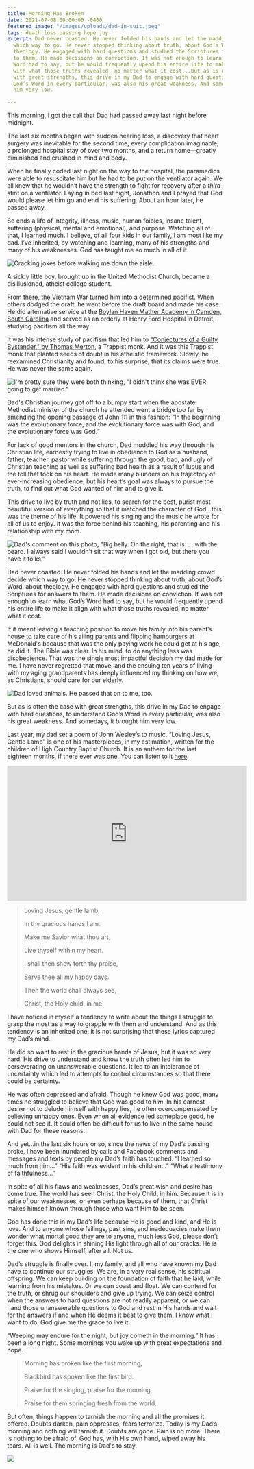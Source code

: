 ```yaml
---
title: Morning Has Broken
date: 2021-07-08 00:00:00 -0400
featured_image: "/images/uploads/dad-in-suit.jpeg"
tags: death loss passing hope joy
excerpt: Dad never coasted. He never folded his hands and let the madding crowd decide
  which way to go. He never stopped thinking about truth, about God’s Word, about
  theology. He engaged with hard questions and studied the Scriptures for answers
  to them. He made decisions on conviction. It was not enough to learn what God’s
  Word had to say, but he would frequently upend his entire life to make it align
  with what those truths revealed, no matter what it cost...But as is often the case
  with great strengths, this drive in my Dad to engage with hard questions, to understand
  God’s Word in every particular, was also his great weakness. And somedays, it brought
  him very low.

---
```

This morning, I got the call that Dad had passed away last night before midnight.

The last six months began with sudden hearing loss, a discovery that heart surgery was inevitable for the second time, every complication imaginable, a prolonged hospital stay of over two months, and a return home—greatly diminished and crushed in mind and body.

When he finally coded last night on the way to the hospital, the paramedics were able to resuscitate him but he had to be put on the ventilator again. We all knew that he wouldn’t have the strength to fight for recovery after a _third_ stint on a ventilator. Laying in bed last night, Jonathon and I prayed that God would please let him go and end his suffering. About an hour later, he passed away.

So ends a life of integrity, illness, music, human foibles, insane talent, suffering (physical, mental and emotional), and purpose. Watching all of that, I learned much. I believe, of all four kids in our family, I am most like my dad. I’ve inherited, by watching and learning, many of his strengths and many of his weaknesses. God has taught me so much in all of it.

![Cracking jokes before walking me down the aisle. ](/images/uploads/me-and-dad.jpeg "Me and Dad")

A sickly little boy, brought up in the United Methodist Church, became a disillusioned, atheist college student.

From there, the Vietnam War turned him into a determined pacifist. When others dodged the draft, he went before the draft board and made his case. He did alternative service at the [Boylan Haven Mather Academy in Camden, South Carolina](https://en.wikipedia.org/wiki/Boylan-Haven-Mather_Academy) and served as an orderly at Henry Ford Hospital in Detroit, studying pacifism all the way.

It was his intense study of pacifism that led him to [“Conjectures of a Guilty Bystander,” by Thomas Merton](https://www.goodreads.com/work/quotes/404737-conjectures-of-a-guilty-bystander), a Trappist monk. And it was this Trappist monk that planted seeds of doubt in his atheistic framework. Slowly, he reexamined Christianity and found, to his surprise, that its claims were true. He was never the same again.

![I'm pretty sure they were both thinking, "I didn't think she was EVER going to get married."](/images/uploads/mom-and-dad-at-my-wedding.jpeg "Mom and Dad")

Dad's Christian journey got off to a bumpy start when the apostate Methodist minister of the church he attended went a bridge too far by amending the opening passage of John 1:1 in this fashion: “In the beginning was the evolutionary force, and the evolutionary force was with God, and the evolutionary force was God.”

For lack of good mentors in the church, Dad muddled his way through his Christian life, earnestly trying to live in obedience to God as a husband, father, teacher, pastor while suffering through the good, bad, and ugly of Christian teaching as well as suffering bad health as a result of lupus and the toll that took on his heart. He made many blunders on his trajectory of ever-increasing obedience, but his heart’s goal was always to pursue the truth, to find out what God wanted of him and to give it.

This drive to live by truth and not lies, to search for the best, purist most beautiful version of everything so that it matched the character of God…this was the theme of his life. It powered his singing and the music he wrote for all of us to enjoy. It was the force behind his teaching, his parenting and his relationship with my mom.

![Dad's comment on this photo, "Big belly. On the right, that is. . . with the beard. I always said I wouldn't sit that way when I got old, but there you have it folks."](/images/uploads/mom-and-dad.jpeg "Mom and Dad")

Dad never coasted. He never folded his hands and let the madding crowd decide which way to go. He never stopped thinking about truth, about God’s Word, about theology. He engaged with hard questions and studied the Scriptures for answers to them. He made decisions on conviction. It was not enough to learn what God’s Word had to say, but he would frequently upend his entire life to make it align with what those truths revealed, no matter what it cost.

If it meant leaving a teaching position to move his family into his parent’s house to take care of his ailing parents and flipping hamburgers at McDonald's because that was the only paying work he could get at his age, he did it. The Bible was clear. In his mind, to do anything less was disobedience. That was the single most impactful decision my dad made for me. I have never regretted that move, and the ensuing ten years of living with my aging grandparents has deeply influenced my thinking on how we, as Christians, should care for our elderly.

![Dad loved animals. He passed that on to me, too. ](/images/uploads/dad-and-cora.jpeg "Dad and Cora")

But as is often the case with great strengths, this drive in my Dad to engage with hard questions, to understand God’s Word in every particular, was also his great weakness. And somedays, it brought him very low.

Last year, my dad set a poem of John Wesley’s to music. “Loving Jesus, Gentle Lamb” is one of his masterpieces, in my estimation, written for the children of High Country Baptist Church. It is an anthem for the last eighteen months, if there ever was one. You can listen to it [here](https://youtu.be/MouSJbPO9Vs "Loving Jesus, Gentle Lamb").

<iframe width="560" height="315" src="https://www.youtube.com/embed/MouSJbPO9Vs" title="YouTube video player" frameborder="0" allow="accelerometer; autoplay; clipboard-write; encrypted-media; gyroscope; picture-in-picture" allowfullscreen></iframe>

> Loving Jesus, gentle lamb,
>
> In thy gracious hands I am.
>
> Make me Savior what thou art,
>
> Live thyself within my heart.
>
> I shall then show forth thy praise,
>
> Serve thee all my happy days.
>
> Then the world shall always see,
>
> Christ, the Holy child, in me.

I have noticed in myself a tendency to write about the things I struggle to grasp the most as a way to grapple with them and understand. And as this tendency is an inherited one, it is not surprising that these lyrics captured my Dad’s mind.

He did so want to rest in the gracious hands of Jesus, but it was so very hard. His drive to understand and know the truth often led him to perseverating on unanswerable questions. It led to an intolerance of uncertainty which led to attempts to control circumstances so that there could be certainty.

He was often depressed and afraid. Though he knew God was good, many times he struggled to believe that God was good to _him_. In his earnest desire not to delude himself with happy lies, he often overcompensated by believing unhappy ones. Even when all evidence led someplace good, he could not see it. It could often be difficult for us to live in the same house with Dad for these reasons.

And yet…in the last six hours or so, since the news of my Dad’s passing broke, I have been inundated by calls and Facebook comments and messages and texts by people my Dad’s faith has touched. “I learned so much from him…” “His faith was evident in his children…” “What a testimony of faithfulness…”

In spite of all his flaws and weaknesses, Dad’s great wish and desire has come true. The world has seen Christ, the Holy Child, in him. Because it is in spite of our weaknesses, or even perhaps because of them, that Christ makes himself known through those who want Him to be seen.

God has done this in my Dad’s life because He is good and kind, and He is love. And to anyone whose failings, past sins, and inadequacies make them wonder what mortal good they are to anyone, much less God, please don’t forget this. God delights in shining His light through all of our cracks. He is the one who shows Himself, after all. Not us.

Dad’s struggle is finally over. I, my family, and all who have known my Dad have to continue our struggles. We are, in a very real sense, his spiritual offspring. We can keep building on the foundation of faith that he laid, while learning from his mistakes. Or we can coast and float. We can contend for the truth, or shrug our shoulders and give up trying. We can seize control when the answers to hard questions are not readily apparent, or we can hand those unanswerable questions to God and rest in His hands and wait for the answers if and when He deems it best to give them. I know what I want to do. God give me the grace to live it.

“Weeping may endure for the night, but joy cometh in the morning.” It has been a long night. Some mornings you wake up with great expectations and hope.

> Morning has broken like the first morning,
>
> Blackbird has spoken like the first bird.
>
> Praise for the singing, praise for the morning,
>
> Praise for them springing fresh from the world.

But often, things happen to tarnish the morning and all the promises it offered. Doubts darken, pain oppresses, fears terrorize. Today is my Dad’s morning and nothing will tarnish it. Doubts are gone. Pain is no more. There is nothing to be afraid of. God has, with His own hand, wiped away his tears. All is well. The morning is Dad's to stay.

![](/images/uploads/me-and-dad-singing.jpeg)
